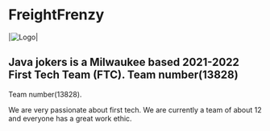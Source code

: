 # FreightFrenzy  
|![Logo](https://user-images.githubusercontent.com/64339630/141203829-91728033-1b7c-4a43-bc86-a5caff8cb142.png)|


## Java jokers is a Milwaukee based 2021-2022 First Tech Team (FTC). Team number(13828)
              
Team number(13828).


We are very passionate about first tech. We are currently a team of about 12 and everyone has a great work ethic.
